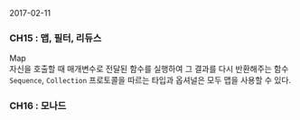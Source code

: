 2017-02-11

### CH15 : 맵, 필터, 리듀스

Map  
자신을 호출할 때 매개변수로 전달된 함수를 실행하여 그 결과를 다시 반환해주는 함수  
`Sequence`, `Collection` 프로토콜을 따르는 타입과 옵셔널은 모두 맵을 사용할 수 있다.




### CH16 : 모나드


